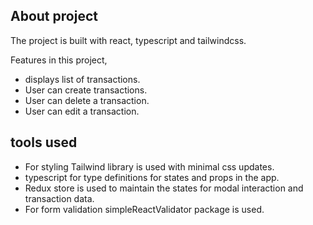 ## About project

The project is built with react, typescript and tailwindcss.

Features in this project,

- displays list of transactions.
- User can create transactions.
- User can delete a transaction.
- User can edit a transaction.

## tools used
- For styling Tailwind library is used with minimal css updates.
- typescript for type definitions for states and props in the app.
- Redux store is used to maintain the states for modal interaction and transaction data. 
- For form validation simpleReactValidator package is used.